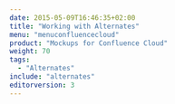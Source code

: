 ```yaml
---
date: 2015-05-09T16:46:35+02:00
title: "Working with Alternates"
menu: "menuconfluencecloud"
product: "Mockups for Confluence Cloud"
weight: 70
tags:
  - "Alternates"
include: "alternates"
editorversion: 3
---
```

